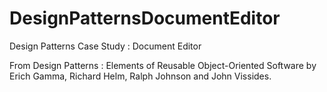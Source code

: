 # DesignPatternsDocumentEditor
Design Patterns Case Study : Document Editor

From Design Patterns : Elements of Reusable Object-Oriented Software by Erich Gamma, Richard Helm, Ralph Johnson and John Vissides.
